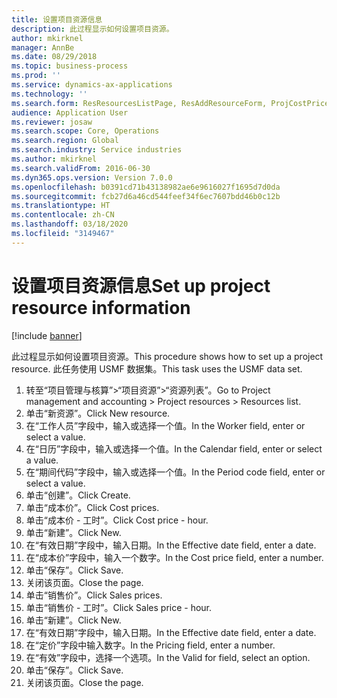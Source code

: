 ```yaml
---
title: 设置项目资源信息
description: 此过程显示如何设置项目资源。
author: mkirknel
manager: AnnBe
ms.date: 08/29/2018
ms.topic: business-process
ms.prod: ''
ms.service: dynamics-ax-applications
ms.technology: ''
ms.search.form: ResResourcesListPage, ResAddResourceForm, ProjCostPriceHour, ProjSalesPriceHour
audience: Application User
ms.reviewer: josaw
ms.search.scope: Core, Operations
ms.search.region: Global
ms.search.industry: Service industries
ms.author: mkirknel
ms.search.validFrom: 2016-06-30
ms.dyn365.ops.version: Version 7.0.0
ms.openlocfilehash: b0391cd71b43138982ae6e9616027f1695d7d0da
ms.sourcegitcommit: fcb27d6a46cd544feef34f6ec7607bdd46b0c12b
ms.translationtype: HT
ms.contentlocale: zh-CN
ms.lasthandoff: 03/18/2020
ms.locfileid: "3149467"
---
```

# <a name="set-up-project-resource-information"></a><span data-ttu-id="9a7c8-103">设置项目资源信息</span><span class="sxs-lookup"><span data-stu-id="9a7c8-103">Set up project resource information</span></span>

[!include [banner](../../includes/banner.md)]

<span data-ttu-id="9a7c8-104">此过程显示如何设置项目资源。</span><span class="sxs-lookup"><span data-stu-id="9a7c8-104">This procedure shows how to set up a project resource.</span></span> <span data-ttu-id="9a7c8-105">此任务使用 USMF 数据集。</span><span class="sxs-lookup"><span data-stu-id="9a7c8-105">This task uses the USMF data set.</span></span>

1. <span data-ttu-id="9a7c8-106">转至“项目管理与核算”>“项目资源”>“资源列表”。</span><span class="sxs-lookup"><span data-stu-id="9a7c8-106">Go to Project management and accounting > Project resources > Resources list.</span></span>
2. <span data-ttu-id="9a7c8-107">单击“新资源”。</span><span class="sxs-lookup"><span data-stu-id="9a7c8-107">Click New resource.</span></span>
3. <span data-ttu-id="9a7c8-108">在“工作人员”字段中，输入或选择一个值。</span><span class="sxs-lookup"><span data-stu-id="9a7c8-108">In the Worker field, enter or select a value.</span></span>
4. <span data-ttu-id="9a7c8-109">在“日历”字段中，输入或选择一个值。</span><span class="sxs-lookup"><span data-stu-id="9a7c8-109">In the Calendar field, enter or select a value.</span></span>
5. <span data-ttu-id="9a7c8-110">在“期间代码”字段中，输入或选择一个值。</span><span class="sxs-lookup"><span data-stu-id="9a7c8-110">In the Period code field, enter or select a value.</span></span>
6. <span data-ttu-id="9a7c8-111">单击“创建”。</span><span class="sxs-lookup"><span data-stu-id="9a7c8-111">Click Create.</span></span>
7. <span data-ttu-id="9a7c8-112">单击“成本价”。</span><span class="sxs-lookup"><span data-stu-id="9a7c8-112">Click Cost prices.</span></span>
8. <span data-ttu-id="9a7c8-113">单击“成本价 - 工时”。</span><span class="sxs-lookup"><span data-stu-id="9a7c8-113">Click Cost price - hour.</span></span>
9. <span data-ttu-id="9a7c8-114">单击“新建”。</span><span class="sxs-lookup"><span data-stu-id="9a7c8-114">Click New.</span></span>
10. <span data-ttu-id="9a7c8-115">在“有效日期”字段中，输入日期。</span><span class="sxs-lookup"><span data-stu-id="9a7c8-115">In the Effective date field, enter a date.</span></span>
11. <span data-ttu-id="9a7c8-116">在“成本价”字段中，输入一个数字。</span><span class="sxs-lookup"><span data-stu-id="9a7c8-116">In the Cost price field, enter a number.</span></span>
12. <span data-ttu-id="9a7c8-117">单击“保存”。</span><span class="sxs-lookup"><span data-stu-id="9a7c8-117">Click Save.</span></span>
13. <span data-ttu-id="9a7c8-118">关闭该页面。</span><span class="sxs-lookup"><span data-stu-id="9a7c8-118">Close the page.</span></span>
14. <span data-ttu-id="9a7c8-119">单击“销售价”。</span><span class="sxs-lookup"><span data-stu-id="9a7c8-119">Click Sales prices.</span></span>
15. <span data-ttu-id="9a7c8-120">单击“销售价 - 工时”。</span><span class="sxs-lookup"><span data-stu-id="9a7c8-120">Click Sales price - hour.</span></span>
16. <span data-ttu-id="9a7c8-121">单击“新建”。</span><span class="sxs-lookup"><span data-stu-id="9a7c8-121">Click New.</span></span>
17. <span data-ttu-id="9a7c8-122">在“有效日期”字段中，输入日期。</span><span class="sxs-lookup"><span data-stu-id="9a7c8-122">In the Effective date field, enter a date.</span></span>
18. <span data-ttu-id="9a7c8-123">在“定价”字段中输入数字。</span><span class="sxs-lookup"><span data-stu-id="9a7c8-123">In the Pricing field, enter a number.</span></span>
19. <span data-ttu-id="9a7c8-124">在“有效”字段中，选择一个选项。</span><span class="sxs-lookup"><span data-stu-id="9a7c8-124">In the Valid for field, select an option.</span></span>
20. <span data-ttu-id="9a7c8-125">单击“保存”。</span><span class="sxs-lookup"><span data-stu-id="9a7c8-125">Click Save.</span></span>
21. <span data-ttu-id="9a7c8-126">关闭该页面。</span><span class="sxs-lookup"><span data-stu-id="9a7c8-126">Close the page.</span></span>


